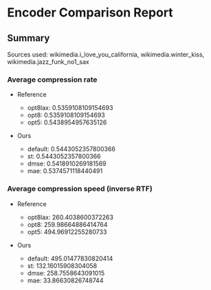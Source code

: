 
# Encoder Comparison Report

## Summary

Sources used: wikimedia.i_love_you_california, wikimedia.winter_kiss, wikimedia.jazz_funk_no1_sax

### Average compression rate

  - Reference
    - opt8lax: 0.5359108109154693
    - opt8: 0.5359108109154693
    - opt5: 0.5438954957635126

  - Ours
    - default: 0.5443052357800366
    - st: 0.5443052357800366
    - dmse: 0.5418910269181569
    - mae: 0.5374571118440491


### Average compression speed (inverse RTF)
  - Reference
    - opt8lax: 260.4038600372263
    - opt8: 259.98664886414764
    - opt5: 494.96912255280733

  - Ours
    - default: 495.01477830820414
    - st: 132.16015908304058
    - dmse: 258.7558643091015
    - mae: 33.86630826748744


